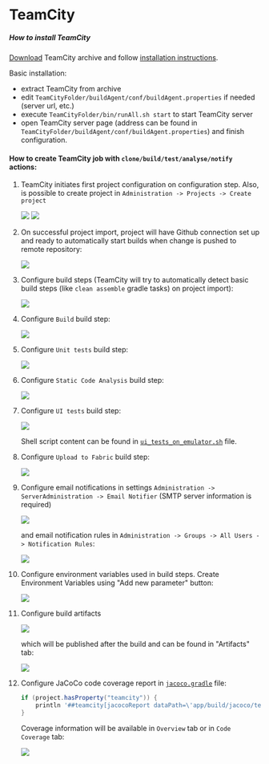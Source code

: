 # TeamCity

##### How to install TeamCity

[Download](https://www.jetbrains.com/teamcity/) TeamCity archive and follow [installation instructions](https://confluence.jetbrains.com/display/TCD10/Installing+and+Configuring+the+TeamCity+Server).

Basic installation:

- extract TeamCity from archive
- edit `TeamCityFolder/buildAgent/conf/buildAgent.properties` if needed (server url, etc.)
- execute `TeamCityFolder/bin/runAll.sh start` to start TeamCity server
- open TeamCity server page (address can be found in `TeamCityFolder/buildAgent/conf/buildAgent.properties`) and finish configuration.

#### How to create TeamCity job with `clone/build/test/analyse/notify` actions:

1. TeamCity initiates first project configuration on configuration step. Also, is possible to create project in `Administration -> Projects -> Create project`

    <img src="/screenshots/team_city_create_project.png">
    
    <img src="/screenshots/team_city_configure_github_project.png">

2. On successful project import, project will have Github connection set up 
and ready to automatically start builds when change is pushed to remote repository:

    <img src="/screenshots/team_city_github_connection.png">
    
3. Configure build steps (TeamCity will try to automatically detect basic build steps (like `clean assemble` gradle tasks) on project import):
 
    <img src="/screenshots/team_city_build_tasks.png">
 
4. Configure `Build` build step: 

    <img src="/screenshots/team_city_build_step_build.png">
    
5. Configure `Unit tests` build step:

    <img src="/screenshots/team_city_build_step_unit_tests.png">

6. Configure `Static Code Analysis` build step:

    <img src="/screenshots/team_city_build_step_static_analysis.png">
    
7. Configure `UI tests` build step:

    <img src="/screenshots/team_city_build_step_ui_tests.png">

    Shell script content can be found in [`ui_tests_on_emulator.sh`](https://github.com/vgaidarji/ci-matters/tree/master/ui_tests_on_emulator.sh) file.

8. Configure `Upload to Fabric` build step:
 
    <img src="/screenshots/team_city_build_step_upload_to_fabric.png">

9. Configure email notifications in settings `Administration -> ServerAdministration -> Email Notifier` (SMTP server information is required)

    <img src="/screenshots/team_city_email_notifier.png">

    and email notification rules in `Administration -> Groups -> All Users -> Notification Rules`:

    <img src="/screenshots/team_city_email_notification_rules.png">

10. Configure environment variables used in build steps. Create Environment Variables using "Add new parameter" button:
    
    <img src="/screenshots/team_city_environment_variables.png">

11. Configure build artifacts

    <img src="/screenshots/team_city_build_artifacts.png">

    which will be published after the build and can be found in "Artifacts" tab:
    
    <img src="/screenshots/team_city_build_artifacts_tab.png">

12. Configure JaCoCo code coverage report in [`jacoco.gradle`](https://github.com/vgaidarji/ci-matters/tree/master/app/config/jacoco.gradle) file: 

    ```groovy
    if (project.hasProperty("teamcity")) {
        println '##teamcity[jacocoReport dataPath=\'app/build/jacoco/testDebugUnitTest.exec\' includes=\'com.vgaidarji.cimatters.*\' excludes=\'com.vgaidarji.cimatters.test.* **/*R*.* **/*Injector*.* **/*Activity*.* .*R .*CiMattersApplication .*BuildConfig .*Activity .*Test \']'
    }
    ```

    Coverage information will be available in `Overview` tab or in `Code Coverage` tab:
    
    <img src="/screenshots/team_city_coverage_information.png">
    
